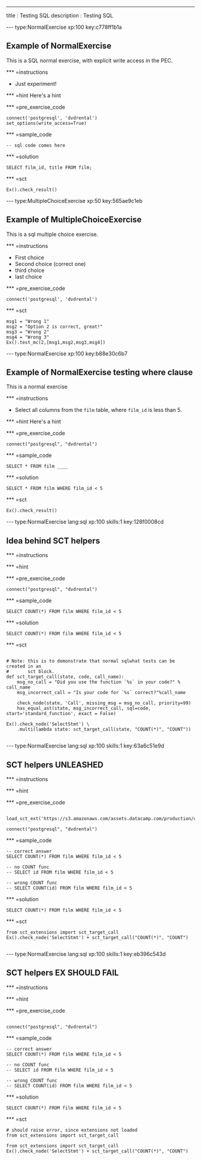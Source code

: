 ---
title       : Testing SQL
description : Testing SQL

--- type:NormalExercise xp:100 key:c778ff1b1a
## Example of NormalExercise

This is a SQL normal exercise, with explicit write access in the PEC.

*** =instructions
- Just experiment!

*** =hint
Here's a hint

*** =pre_exercise_code
```{python}
connect('postgresql', 'dvdrental')
set_options(write_access=True)
```

*** =sample_code
```{sql}
-- sql code comes here
```

*** =solution
```{sql}
SELECT film_id, title FROM film;
```

*** =sct
```{python}
Ex().check_result()
```


--- type:MultipleChoiceExercise xp:50 key:565ae9c1eb
## Example of MultipleChoiceExercise

This is a sql multiple choice exercise.

*** =instructions
- First choice
- Second choice (correct one)
- third choice
- last choice

*** =pre_exercise_code
```{python}
connect('postgresql', 'dvdrental')
```

*** =sct
```{python}
msg1 = "Wrong 1"
msg2 = "Option 2 is correct, great!"
msg3 = "Wrong 2"
msg4 = "Wrong 3"
Ex().test_mc(2,[msg1,msg2,msg3,msg4])
```

--- type:NormalExercise xp:100 key:b88e30c6b7
## Example of NormalExercise testing where clause

This is a normal exercise

*** =instructions
- Select all columns from the `film` table, where `film_id` is less than 5.

*** =hint
Here's a hint

*** =pre_exercise_code
```{sql}
connect("postgresql", "dvdrental")
```

*** =sample_code
```{sql}
SELECT * FROM film ____
```

*** =solution
```{sql}
SELECT * FROM film WHERE film_id < 5
```

*** =sct
```{sql}
Ex().check_result()
```

--- type:NormalExercise lang:sql xp:100 skills:1 key:128f0008cd
## Idea behind SCT helpers


*** =instructions

*** =hint

*** =pre_exercise_code
```{sql}
connect("postgresql", "dvdrental")
```

*** =sample_code
```{sql}
SELECT COUNT(*) FROM film WHERE film_id < 5
```

*** =solution
```{sql}
SELECT COUNT(*) FROM film WHERE film_id < 5
```

*** =sct
```{python}

# Note: this is to demonstrate that normal sqlwhat tests can be created in an
#       sct block.
def sct_target_call(state, code, call_name):
    msg_no_call = "Did you use the function `%s` in your code?" % call_name
    msg_incorrect_call = "Is your code for `%s` correct?"%call_name
    
    check_node(state, 'Call', missing_msg = msg_no_call, priority=99)
    has_equal_ast(state, msg_incorrect_call, sql=code, start='standard_function', exact = False)

Ex().check_node('SelectStmt') \
    .multi(lambda state: sct_target_call(state, "COUNT(*)", "COUNT"))
    
```

--- type:NormalExercise lang:sql xp:100 skills:1 key:63a6c51e9d
## SCT helpers UNLEASHED


*** =instructions

*** =hint

*** =pre_exercise_code
```{python}

load_sct_ext('https://s3.amazonaws.com/assets.datacamp.com/production/course_3165/datasets/sct_helper.txt')

connect("postgresql", "dvdrental")
```

*** =sample_code
```{sql}
-- correct answer
SELECT COUNT(*) FROM film WHERE film_id < 5

-- no COUNT func
-- SELECT id FROM film WHERE film_id < 5

-- wrong COUNT func
-- SELECT COUNT(id) FROM film WHERE film_id < 5

```

*** =solution
```{sql}
SELECT COUNT(*) FROM film WHERE film_id < 5
```

*** =sct
```{sql}
from sct_extensions import sct_target_call
Ex().check_node('SelectStmt') + sct_target_call("COUNT(*)", "COUNT")
    
```


--- type:NormalExercise lang:sql xp:100 skills:1 key:eb396c543d
## SCT helpers EX SHOULD FAIL


*** =instructions

*** =hint

*** =pre_exercise_code
```{python}

connect("postgresql", "dvdrental")
```

*** =sample_code
```{sql}
-- correct answer
SELECT COUNT(*) FROM film WHERE film_id < 5

-- no COUNT func
-- SELECT id FROM film WHERE film_id < 5

-- wrong COUNT func
-- SELECT COUNT(id) FROM film WHERE film_id < 5

```

*** =solution
```{sql}
SELECT COUNT(*) FROM film WHERE film_id < 5
```

*** =sct
```{sql}
# should raise error, since extensions not loaded
from sct_extensions import sct_target_call

from sct_extensions import sct_target_call
Ex().check_node('SelectStmt') + sct_target_call("COUNT(*)", "COUNT")

```
